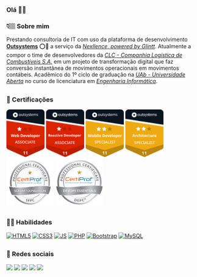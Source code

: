 ### Olá 👋🏼

<h3>👇🏼 Sobre mim</h3>
Prestando consultoria de IT com uso da plataforma de desenvolvimento <a href="https://www.outsystems.com/pt-br/platform/" target="_blank"><strong>Outsystems</strong></a> ⭕🚀 a serviço da <a href="https://www.nexllence.com/pt/sobre" target="_blank"><i>Nexllence, powered by Glintt</i></a>. Atualmente a compor o time de desenvolvedores da <a href="http://www.clc.pt/clc/" target="_blank"><i>CLC - Companhia Logística de Combustíveis S.A.</i></a> em um projeto de transformação digital que faz conversão instantânea de movimentos operacionais em movimentos contábeis. Acadêmico do 1º ciclo de graduação na <a href="https://portal.uab.pt/auab/" target="_blank"><i>UAb - Universidade Aberta</i></a> no curso de licenciatura em <a href="https://www2.uab.pt/guiainformativo/detailcursos.php?curso=100" target="_blank"><i>Engenharia Informática</i></a>.

##
<h3>🏅 Certificações </h3>
<div> 
  <a href="https://www.outsystems.com/profile/h2dvwgcjbl/learn" target="_blank"><img aling="center" height="125" width="100" src="os-associate-traditional-web.png"></a>
  <a href="https://www.outsystems.com/profile/h2dvwgcjbl/learn" target="_blank"><img aling="center" height="125" width="100" src="os-associate-reactive.png"></a>
  <a href="https://www.outsystems.com/profile/h2dvwgcjbl/learn" target="_blank"><img aling="center" height="125" width="100" src="os-specialist-mobile.png"></a>
  <a href="https://www.outsystems.com/profile/h2dvwgcjbl/learn" target="_blank"><img aling="center" height="125" width="100" src="os-specialist-architecture.png"></a> 
  <a href="https://www.youracclaim.com/badges/96e507d3-08b5-4237-bab6-ffc57d3dc1c9" target="_blank"><img aling="center" height="125" width="125" src="scrum-foundation.png"></a>
  <a href="https://www.youracclaim.com/badges/a77bc1a6-43df-49bf-bc17-617a5be49f24" target="_blank"><img aling="center" height="125" width="125" src="devops-essentials.png"></a>
</div>

##
<h3>👨‍💻 Habilidades </h3>
<div style="display: inline_block">
  <a href="https://html.spec.whatwg.org/multipage/" target="_blank"><img aling="center" alt="HTML5" src="https://img.shields.io/badge/HTML5-E34F26?style=for-the-badge&logo=html5&logoColor=white"/></a>
  <a href="https://www.w3.org/TR/css3-roadmap/" target="_blank"><img aling="center" alt="CSS3"      src="https://img.shields.io/badge/CSS3-1572B6?style=for-the-badge&logo=css3&logoColor=white"/></a>
  <a href="https://developer.mozilla.org/pt-BR/docs/Web/JavaScript/About_JavaScript" target="_blank"><img aling="center" alt="JS"        src="https://img.shields.io/badge/JavaScript-F7DF1E?style=for-the-badge&logo=javascript&logoColor=black"/></a>
  <a href="https://www.php.net/manual/pt_BR/intro-whatis.php" target="_blank"><img aling="center" alt="PHP"       src="https://img.shields.io/badge/PHP-777BB4?style=for-the-badge&logo=php&logoColor=white"/></a>
  <a href="https://getbootstrap.com/docs/5.1/getting-started/introduction/" target="_blank"><img aling="center" alt="Bootstrap" src="https://img.shields.io/badge/Bootstrap-563D7C?style=for-the-badge&logo=bootstrap&logoColor=white"/></a>
  <a href="https://dev.mysql.com/doc/refman/8.0/en/what-is-mysql.html" target="_blank"><img aling="center" alt="MySQL"     src="https://img.shields.io/badge/MySQL-00000F?style=for-the-badge&logo=mysql&logoColor=white"/></a>
</div>

##
<h3>🔗 Redes sociais</h3>
<div> 
  <a href="https://www.facebook.com/jhonatanomelo" target="_blank"><img src="https://img.shields.io/badge/Facebook-1877F2?style=for-the-badge&logo=facebook&logoColor=white" target="_blank"></a>
  <a href="https://instagram.com/jhonatanomelo" target="_blank"><img src="https://img.shields.io/badge/-Instagram-%23E4405F?style=for-the-badge&logo=instagram&logoColor=white" target="_blank"></a>
  <a href="https://www.tiktok.com/@jhonatanomelo?" target="_blank"><img src="https://img.shields.io/badge/TikTok-000000?style=for-the-badge&logo=tiktok&logoColor=white target="_blank"></a>
  <a href="https://twitter.com/jhonatanomelo" target="_blank"><img src="https://img.shields.io/badge/Twitter-1DA1F2?style=for-the-badge&logo=twitter&logoColor=white" target="_blank"></a> 
  <a href="https://www.linkedin.com/in/jhonatanomelo" target="_blank"><img src="https://img.shields.io/badge/-LinkedIn-%230077B5?style=for-the-badge&logo=linkedin&logoColor=white" target="_blank"></a> 
</div>
